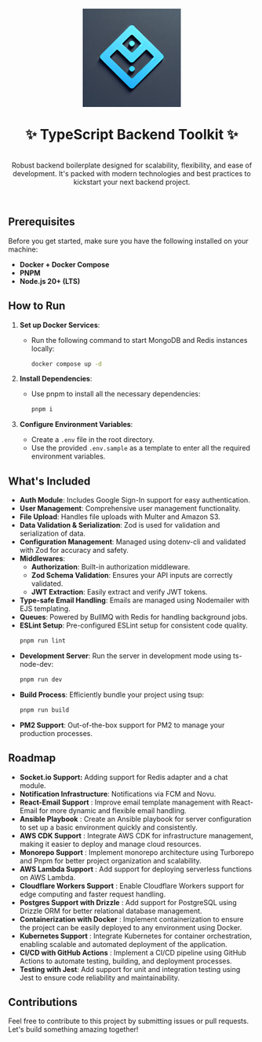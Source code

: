 <p align="center">
  <img src="logo.webp" width="200px" align="center" alt="Zod logo" />
  <h1 align="center">✨ TypeScript Backend Toolkit ✨</h1>
  <p align="center">
    <br/>
    Robust backend boilerplate designed for scalability, flexibility, and ease of development. It's packed with modern technologies and best practices to kickstart your next backend project.
  </p>
</p>
<br/>

## Prerequisites

Before you get started, make sure you have the following installed on your machine:

- **Docker + Docker Compose**
- **PNPM**
- **Node.js 20+ (LTS)**

## How to Run

1. **Set up Docker Services**:

   - Run the following command to start MongoDB and Redis instances locally:
     ```sh
     docker compose up -d
     ```

2. **Install Dependencies**:

   - Use pnpm to install all the necessary dependencies:
     ```sh
     pnpm i
     ```

3. **Configure Environment Variables**:

   - Create a `.env` file in the root directory.
   - Use the provided `.env.sample` as a template to enter all the required environment variables.

## What's Included

- **Auth Module**: Includes Google Sign-In support for easy authentication.
- **User Management**: Comprehensive user management functionality.
- **File Upload**: Handles file uploads with Multer and Amazon S3.
- **Data Validation & Serialization**: Zod is used for validation and serialization of data.
- **Configuration Management**: Managed using dotenv-cli and validated with Zod for accuracy and safety.
- **Middlewares**:
  - **Authorization**: Built-in authorization middleware.
  - **Zod Schema Validation**: Ensures your API inputs are correctly validated.
  - **JWT Extraction**: Easily extract and verify JWT tokens.
- **Type-safe Email Handling**: Emails are managed using Nodemailer with EJS templating.
- **Queues**: Powered by BullMQ with Redis for handling background jobs.
- **ESLint Setup**: Pre-configured ESLint setup for consistent code quality.
  ```sh
  pnpm run lint
  ```
- **Development Server**: Run the server in development mode using ts-node-dev:
  ```sh
  pnpm run dev
  ```
- **Build Process**: Efficiently bundle your project using tsup:
  ```sh
  pnpm run build
  ```
- **PM2 Support**: Out-of-the-box support for PM2 to manage your production processes.

## Roadmap

- **Socket.io Support:** Adding support for Redis adapter and a chat module.
- **Notification Infrastructure**: Notifications via FCM and Novu.
- **React-Email Support** : Improve email template management with React-Email for more dynamic and flexible email handling.
- **Ansible Playbook** : Create an Ansible playbook for server configuration to set up a basic environment quickly and consistently.
- **AWS CDK Support** : Integrate AWS CDK for infrastructure management, making it easier to deploy and manage cloud resources.
- **Monorepo Support** : Implement monorepo architecture using Turborepo and Pnpm for better project organization and scalability.
- **AWS Lambda Support** : Add support for deploying serverless functions on AWS Lambda.
- **Cloudflare Workers Support** : Enable Cloudflare Workers support for edge computing and faster request handling.
- **Postgres Support with Drizzle** : Add support for PostgreSQL using Drizzle ORM for better relational database management.
- **Containerization with Docker** : Implement containerization to ensure the project can be easily deployed to any environment using Docker.
- **Kubernetes Support** : Integrate Kubernetes for container orchestration, enabling scalable and automated deployment of the application.
- **CI/CD with GitHub Actions** : Implement a CI/CD pipeline using GitHub Actions to automate testing, building, and deployment processes.
- **Testing with Jest**: Add support for unit and integration testing using Jest to ensure code reliability and maintainability.

## Contributions

Feel free to contribute to this project by submitting issues or pull requests. Let's build something amazing together!
